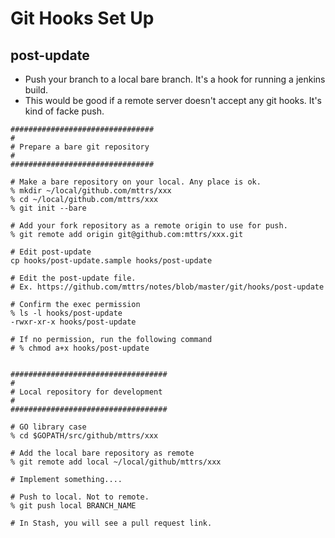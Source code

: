 # Git Hooks Set Up

## post-update
- Push your branch to a local bare branch. It's a hook for running a jenkins build.
- This would be good if a remote server doesn't accept any git hooks. It's kind of facke push.

```shell
################################
#
# Prepare a bare git repository
#
################################

# Make a bare repository on your local. Any place is ok.
% mkdir ~/local/github.com/mttrs/xxx
% cd ~/local/github.com/mttrs/xxx
% git init --bare

# Add your fork repository as a remote origin to use for push.
% git remote add origin git@github.com:mttrs/xxx.git

# Edit post-update
cp hooks/post-update.sample hooks/post-update

# Edit the post-update file.
# Ex. https://github.com/mttrs/notes/blob/master/git/hooks/post-update

# Confirm the exec permission
% ls -l hooks/post-update
-rwxr-xr-x hooks/post-update

# If no permission, run the following command
# % chmod a+x hooks/post-update


###################################
#
# Local repository for development
#
###################################

# GO library case
% cd $GOPATH/src/github/mttrs/xxx

# Add the local bare repository as remote
% git remote add local ~/local/github/mttrs/xxx

# Implement something....

# Push to local. Not to remote.
% git push local BRANCH_NAME

# In Stash, you will see a pull request link.
```
